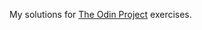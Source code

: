 My solutions for [The Odin Project](https://github.com/TheOdinProject/javascript-exercises) exercises.
